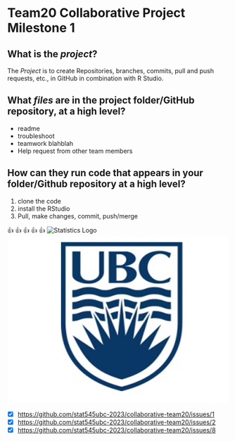 # Team20 Collaborative Project Milestone 1
## What is the *_project_*?
The *_Project_* is to create Repositories, branches, commits, pull and push requests, etc., in GitHub in combination with R Studio.

## What *_files_* are in the project folder/GitHub repository, at a high level?
* readme
* troubleshoot
* teamwork blahblah
* Help request from other team members

## How can they run code that appears in your folder/Github repository at a high level?
1. clone the code
2. install the RStudio
3. Pull, make changes, commit, push/merge
   

:+1: :+1: :+1: :+1: :+1:
![Statistics Logo](https://www.stat.ubc.ca/sites/default/files/styles/front_page_slider_large_c/public/front_page_slide/statspageimage13.png)
![UBC logo](/assets/UBC-logo.jpg)
- [x] https://github.com/stat545ubc-2023/collaborative-team20/issues/1
- [x] https://github.com/stat545ubc-2023/collaborative-team20/issues/2
- [x] https://github.com/stat545ubc-2023/collaborative-team20/issues/8
